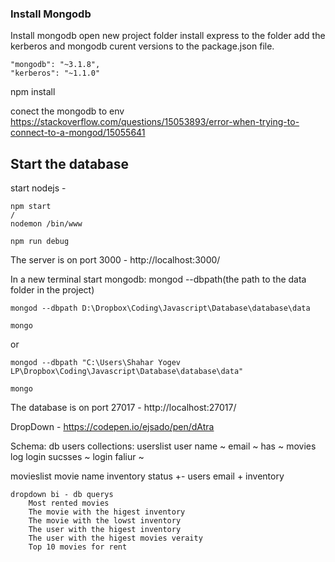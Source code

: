 ### Install Mongodb

Install mongodb
open new project folder
install express to the folder
add the kerberos and mongodb curent versions to the package.json file.
```
"mongodb": "~3.1.8",
"kerberos": "~1.1.0"
```

npm install 

conect the mongodb to env https://stackoverflow.com/questions/15053893/error-when-trying-to-connect-to-a-mongod/15055641

## Start the database

start nodejs - 
```
npm start
/
nodemon /bin/www 

npm run debug
```

The server is on port 3000 - 
http://localhost:3000/

In a new terminal
start mongodb: mongod --dbpath(the path to the data folder in the project)
```
mongod --dbpath D:\Dropbox\Coding\Javascript\Database\database\data

mongo
```

or 
```
mongod --dbpath "C:\Users\Shahar Yogev LP\Dropbox\Coding\Javascript\Database\database\data"

mongo
```


The database is on port 27017 - 
http://localhost:27017/


DropDown - https://codepen.io/ejsado/pen/dAtra

Schema:
db users
collections:
userslist
    user name ~
    email ~
    has ~
    movies
    log
    login sucsses ~
    login faliur ~

movieslist
    movie name
    inventory status +-
    users email + inventory 
    
    dropdown bi - db querys
        Most rented movies
        The movie with the higest inventory
        The movie with the lowst inventory
        The user with the higest inventory
        The user with the higest movies veraity 
        Top 10 movies for rent
        



